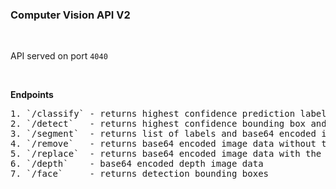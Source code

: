 ### **Computer Vision API V2**

<br>

API served on port `4040`

<br>

**Endpoints**

<pre>
1. `/classify` - returns highest confidence prediction label
2. `/detect`   - returns highest confidence bounding box and associated label
3. `/segment`  - returns list of labels and base64 encoded image data
4. `/remove`   - returns base64 encoded image data without the background
5. `/replace`  - returns base64 encoded image data with the replaced background
6. `/depth`    - base64 encoded depth image data
7. `/face`     - returns detection bounding boxes
</pre>

